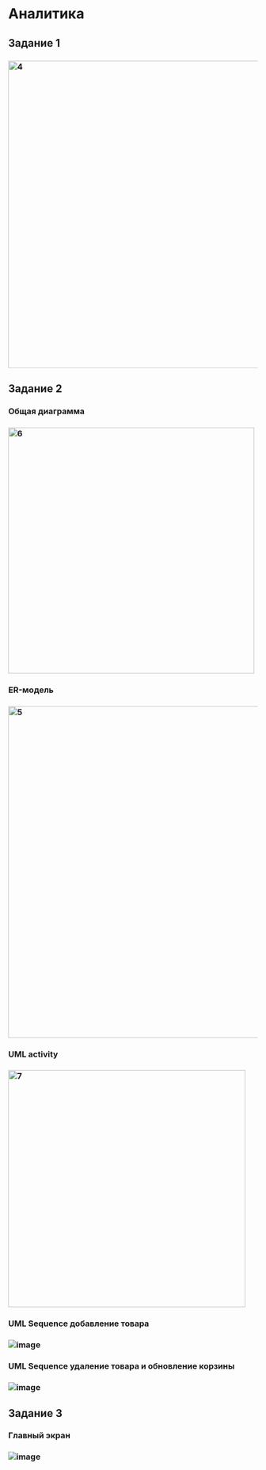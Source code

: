 # Aналитика
## Задание 1
### <img width="621" alt="4" src="https://github.com/Ma-li-na/Analitica/assets/174958120/6cc5135d-c1d4-4d07-8da7-c8103ed5fc2b">
## Задание 2
### Общая диаграмма
### <img width="497" alt="6" src="https://github.com/Ma-li-na/Analitica/assets/174958120/9226143d-b824-40bb-8fa0-ae2cb057f89e">
### ER-модель
### <img width="670" alt="5" src="https://github.com/Ma-li-na/Analitica/assets/174958120/abb84b8b-8043-4cf1-b0df-770caf4285ff">
### UML activity
### <img width="479" alt="7" src="https://github.com/Ma-li-na/Analitica/assets/174958120/dcdfa413-e944-4bb4-9eca-0223bd09381a">
### UML Sequence добавление товара
### ![image](https://github.com/Ma-li-na/Analitica/assets/174958120/8ac443e8-04a5-460f-b004-d0f432795b58)
### UML Sequence удаление товара и обновление корзины
### ![image](https://github.com/Ma-li-na/Analitica/assets/174958120/9339ae3d-a1cf-45f6-91eb-bccdfc0e2622)
## Задание 3
### Главный экран
### ![image](https://github.com/Ma-li-na/Analitica/assets/174958120/696f8316-1e41-4753-89d2-e9a1aa1cb00d)
### 
###
##
###

